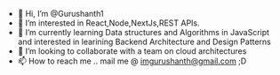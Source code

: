- 👋 Hi, I’m @Gurushanth1
- 👀 I’m interested in React,Node,NextJs,REST APIs.
- 🌱 I’m currently learning Data structures and Algorithms in JavaScript and interested in learining Backend Architecture and Design Patterns
- 💞️ I’m looking to collaborate with a team on cloud architectures
- 📫 How to reach me .. mail me @ imgurushanth@gmail.com ;D

<!---
Gurushanth1/Gurushanth1 is a ✨ special ✨ repository because its `README.md` (this file) appears on your GitHub profile.
You can click the Preview link to take a look at your changes.
--->
